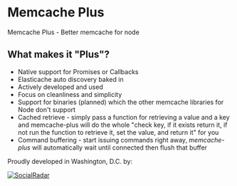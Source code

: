 # Memcache Plus

Memcache Plus - Better memcache for node

## What makes it "Plus"?

* Native support for Promises or Callbacks
* Elasticache auto discovery baked in
* Actively developed and used
* Focus on cleanliness and simplicity
* Support for binaries (planned) which the other memcache libraries for Node don't support
* Cached retrieve - simply pass a function for retrieving a value and a key and memcache-plus will do the whole "check key, if it exists return it, if not run the function to retrieve it, set the value, and return it" for you
* Command buffering - start issuing commands right away, *memcache-plus* will automatically wait until connected then flush that buffer

Proudly developed in Washington, D.C. by:

[![SocialRadar](https://raw.github.com/socialradar/batch-request/master/social-radar-black-orange.png)](http://socialradar.com)

